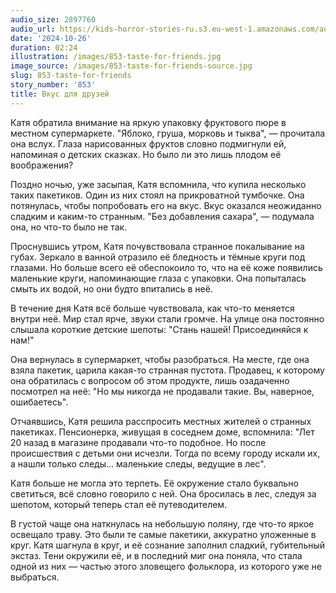 ```yaml
---
audio_size: 2897760
audio_url: https://kids-horror-stories-ru.s3.eu-west-1.amazonaws.com/audio/853-taste-for-friends.mp3
date: '2024-10-26'
duration: 02:24
illustration: /images/853-taste-for-friends.jpg
image_source: /images/853-taste-for-friends-source.jpg
slug: 853-taste-for-friends
story_number: '853'
title: Вкус для друзей
---
```


Катя обратила внимание на яркую упаковку фруктового пюре в местном супермаркете. "Яблоко, груша, морковь и тыква", — прочитала она вслух. Глаза нарисованных фруктов словно подмигнули ей, напоминая о детских сказках. Но было ли это лишь плодом её воображения?

Поздно ночью, уже засыпая, Катя вспомнила, что купила несколько таких пакетиков. Один из них стоял на прикроватной тумбочке. Она потянулась, чтобы попробовать его на вкус. Вкус оказался неожиданно сладким и каким-то странным. "Без добавления сахара", — подумала она, но что-то было не так.

Проснувшись утром, Катя почувствовала странное покалывание на губах. Зеркало в ванной отразило её бледность и тёмные круги под глазами. Но больше всего её обеспокоило то, что на её коже появились маленькие круги, напоминающие глаза с упаковки. Она попыталась смыть их водой, но они будто впитались в неё.

В течение дня Катя всё больше чувствовала, как что-то меняется внутри неё. Мир стал ярче, звуки стали громче. На улице она постоянно слышала короткие детские шепоты: "Стань нашей! Присоединяйся к нам!"

Она вернулась в супермаркет, чтобы разобраться. На месте, где она взяла пакетик, царила какая-то странная пустота. Продавец, к которому она обратилась с вопросом об этом продукте, лишь озадаченно посмотрел на неё: "Но мы никогда не продавали такие. Вы, наверное, ошибаетесь".

Отчаявшись, Катя решила расспросить местных жителей о странных пакетиках. Пенсионерка, живущая в соседнем доме, вспомнила: "Лет 20 назад в магазине продавали что-то подобное. Но после происшествия с детьми они исчезли. Тогда по всему городу искали их, а нашли только следы... маленькие следы, ведущие в лес".

Катя больше не могла это терпеть. Её окружение стало буквально светиться, всё словно говорило с ней. Она бросилась в лес, следуя за шепотом, который теперь стал её путеводителем.

В густой чаще она наткнулась на небольшую поляну, где что-то яркое освещало траву. Это были те самые пакетики, аккуратно уложенные в круг. Катя шагнула в круг, и её сознание заполнил сладкий, губительный экстаз. Тени окружили её, и в последний миг она поняла, что стала одной из них — частью этого зловещего фольклора, из которого уже не выбраться.